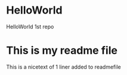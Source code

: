 # HelloWorld
HelloWorld 1st repo
# This is my readme file
This is a nicetext of 1 liner added to readmefile
